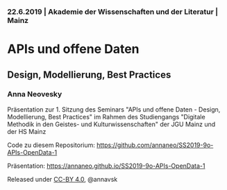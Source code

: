 ### 22.6.2019 | Akademie der Wissenschaften und der Literatur | Mainz

# APIs und offene Daten

## Design, Modellierung, Best Practices

### Anna Neovesky

Präsentation zur 1. Sitzung des Seminars "APIs und offene Daten - Design, Modellierung, Best Practices" im Rahmen des Studiengangs "Digitale Methodik in den Geistes- und Kulturwissenschaften" der JGU Mainz und der HS Mainz

Code zu diesem Repositorium:
https://github.com/annaneo/SS2019-9o-APIs-OpenData-1

Präsentation: https://annaneo.github.io/SS2019-9o-APIs-OpenData-1

Released under [CC-BY 4.0](https://creativecommons.org/licenses/by/4.0/), @annavsk

